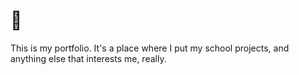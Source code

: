 # 🦆

This is my portfolio. It's a place where I put my school projects, and anything else that interests me, really.

